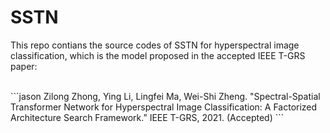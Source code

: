 # SSTN
This repo contians the source codes of SSTN for hyperspectral image classification, which is the model proposed in the accepted IEEE T-GRS paper:

<br/>
```jason
Zilong Zhong, Ying Li, Lingfei Ma, Wei-Shi Zheng. "Spectral-Spatial Transformer Network for Hyperspectral Image
Classification: A Factorized Architecture Search Framework.” IEEE T-GRS, 2021. (Accepted)
```
